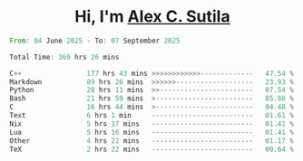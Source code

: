 <h1 align="center">Hi, I'm <a href="https://github.com/alexsutila" target="blank">Alex C. Sutila</a></h1>

<!--START_SECTION:waka-->

```rust
From: 04 June 2025 - To: 07 September 2025

Total Time: 369 hrs 26 mins

C++                177 hrs 43 mins >>>>>>>>>>>>-------------   47.54 %
Markdown           89 hrs 26 mins  >>>>>>-------------------   23.93 %
Python             28 hrs 11 mins  >>-----------------------   07.54 %
Bash               21 hrs 59 mins  >------------------------   05.88 %
C                  16 hrs 44 mins  >------------------------   04.48 %
Text               6 hrs 1 min     -------------------------   01.61 %
Nix                5 hrs 17 mins   -------------------------   01.41 %
Lua                5 hrs 16 mins   -------------------------   01.41 %
Other              4 hrs 22 mins   -------------------------   01.17 %
TeX                2 hrs 22 mins   -------------------------   00.64 %
```

<!--END_SECTION:waka-->
